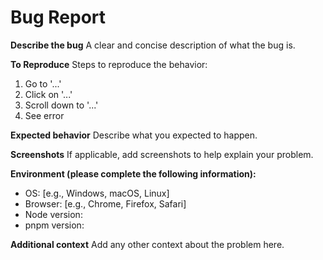 # Bug Report

**Describe the bug**
A clear and concise description of what the bug is.

**To Reproduce**
Steps to reproduce the behavior:

1. Go to '...'
2. Click on '...'
3. Scroll down to '...'
4. See error

**Expected behavior**
Describe what you expected to happen.

**Screenshots**
If applicable, add screenshots to help explain your problem.

**Environment (please complete the following information):**

- OS: [e.g., Windows, macOS, Linux]
- Browser: [e.g., Chrome, Firefox, Safari]
- Node version:
- pnpm version:

**Additional context**
Add any other context about the problem here.
